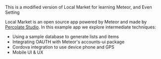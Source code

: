 This is a modified version of Local Market for learning Meteor, and Even Setting

Local Market is an open source app powered by Meteor and made by [Percolate Studio](http://percolatestudio.com). In this example app we explore intermediate techniques:

  - Using a sample database to generate lists and items
  - Integrating OAUTH with Meteor's accounts-ui package
  - Cordova integration to use device phone and GPS
  - Mobile UI & UX
